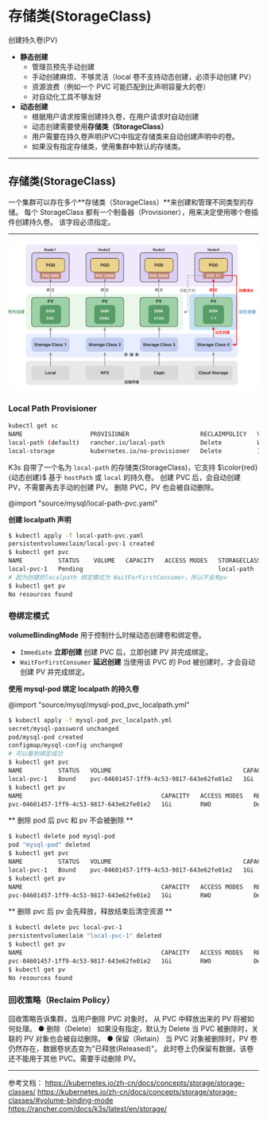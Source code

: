 # 存储类(StorageClass)

创建持久卷(PV)

- **静态创建**
  - 管理员预先手动创建
  - 手动创建麻烦、不够灵活（local 卷不支持动态创建，必须手动创建 PV）
  - 资源浪费（例如一个 PVC 可能匹配到比声明容量大的卷）
  - 对自动化工具不够友好
- **动态创建**
  - 根据用户请求按需创建持久卷，在用户请求时自动创建
  - 动态创建需要使用**存储类（StorageClass）**
  - 用户需要在持久卷声明(PVC)中指定存储类来自动创建声明中的卷。
  - 如果没有指定存储类，使用集群中默认的存储类。

---

## 存储类(StorageClass)

一个集群可以存在多个**存储类（StorageClass）**来创建和管理不同类型的存储。
每个 StorageClass 都有一个制备器（Provisioner），用来决定使用哪个卷插件创建持久卷。 该字段必须指定。

---

![Alt text](imgs/image-3.png)

### Local Path Provisioner

```sh
kubectl get sc
NAME                   PROVISIONER                    RECLAIMPOLICY   VOLUMEBINDINGMODE      ALLOWVOLUMEEXPANSION   AGE
local-path (default)   rancher.io/local-path          Delete          WaitForFirstConsumer   false                  131m
local-storage          kubernetes.io/no-provisioner   Delete          Immediate              false                  35m
```

K3s 自带了一个名为 `local-path` 的存储类(StorageClass)，它支持 $\color{red}{动态创建}$ 基于 `hostPath` 或 `local` 的持久卷。
创建 PVC 后，会自动创建 PV，不需要再去手动的创建 PV。
删除 PVC，PV 也会被自动删除。

@import "source/mysql/local-path-pvc.yaml"

**创建 localpath 声明**

```sh
$ kubectl apply -f local-path-pvc.yaml
persistentvolumeclaim/local-pvc-1 created
$ kubectl get pvc
NAME          STATUS    VOLUME   CAPACITY   ACCESS MODES   STORAGECLASS   AGE
local-pvc-1   Pending                                      local-path     7s
# 因为创建的localpath 绑定模式为 WaitForFirstConsumer，所以不会有pv
$ kubectl get pv
No resources found
```

### 卷绑定模式

**volumeBindingMode** 用于控制什么时候动态创建卷和绑定卷。

- `Immediate` **立即创建**
  创建 PVC 后，立即创建 PV 并完成绑定。
- `WaitForFirstConsumer` **延迟创建**
  当使用该 PVC 的 Pod 被创建时，才会自动创建 PV 并完成绑定。

**使用 mysql-pod 绑定 localpath 的持久卷**

@import "source/mysql/mysql-pod_pvc_localpath.yml"

```sh
$ kubectl apply -f mysql-pod_pvc_localpath.yml
secret/mysql-password unchanged
pod/mysql-pod created
configmap/mysql-config unchanged
# 可以看到绑定成功
$ kubectl get pvc
NAME          STATUS   VOLUME                                     CAPACITY   ACCESS MODES   STORAGECLASS   AGE
local-pvc-1   Bound    pvc-04601457-1ff9-4c53-9817-643e62fe01e2   1Gi        RWO            local-path     8m13s
$ kubectl get pv
NAME                                       CAPACITY   ACCESS MODES   RECLAIM POLICY   STATUS   CLAIM                 STORAGECLASS   REASON   AGE
pvc-04601457-1ff9-4c53-9817-643e62fe01e2   1Gi        RWO            Delete           Bound    default/local-pvc-1   local-path              29s
```

** 删除 pod 后 pvc 和 pv 不会被删除 **

```sh
$ kubectl delete pod mysql-pod
pod "mysql-pod" deleted
$ kubectl get pvc
NAME          STATUS   VOLUME                                     CAPACITY   ACCESS MODES   STORAGECLASS   AGE
local-pvc-1   Bound    pvc-04601457-1ff9-4c53-9817-643e62fe01e2   1Gi        RWO            local-path     11m
$ kubectl get pv
NAME                                       CAPACITY   ACCESS MODES   RECLAIM POLICY   STATUS   CLAIM                 STORAGECLASS   REASON   AGE
pvc-04601457-1ff9-4c53-9817-643e62fe01e2   1Gi        RWO            Delete           Bound    default/local-pvc-1   local-path              3m11s
```

** 删除 pvc 后 pv 会先释放，释放结束后清空资源 **

```sh
$ kubectl delete pvc local-pvc-1
persistentvolumeclaim "local-pvc-1" deleted
$ kubectl get pv
NAME                                       CAPACITY   ACCESS MODES   RECLAIM POLICY   STATUS     CLAIM                 STORAGECLASS   REASON   AGE
pvc-04601457-1ff9-4c53-9817-643e62fe01e2   1Gi        RWO            Delete           Released   default/local-pvc-1   local-path              3m47s
$ kubectl get pv
No resources found
```

### 回收策略（Reclaim Policy）

回收策略告诉集群，当用户删除 PVC 对象时， 从 PVC 中释放出来的 PV 将被如何处理。
● 删除（Delete）
如果没有指定，默认为 Delete
当 PVC 被删除时，关联的 PV 对象也会被自动删除。
● 保留（Retain）
当 PVC 对象被删除时，PV 卷仍然存在，数据卷状态变为"已释放(Released)"。
此时卷上仍保留有数据，该卷还不能用于其他 PVC。需要手动删除 PV。

___

参考文档：
https://kubernetes.io/zh-cn/docs/concepts/storage/storage-classes/
https://kubernetes.io/zh-cn/docs/concepts/storage/storage-classes/#volume-binding-mode
https://rancher.com/docs/k3s/latest/en/storage/